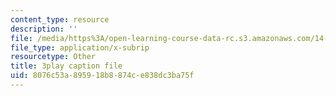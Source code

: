 ```yaml
---
content_type: resource
description: ''
file: /media/https%3A/open-learning-course-data-rc.s3.amazonaws.com/14-01-principles-of-microeconomics-fall-2018/8076c53a895918b8874ce838dc3ba75f_hm5zqBPsRJM.srt
file_type: application/x-subrip
resourcetype: Other
title: 3play caption file
uid: 8076c53a-8959-18b8-874c-e838dc3ba75f
---
```


